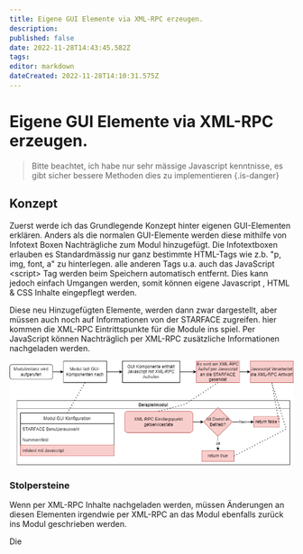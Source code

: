 ```yaml
---
title: Eigene GUI Elemente via XML-RPC erzeugen.
description: 
published: false
date: 2022-11-28T14:43:45.582Z
tags: 
editor: markdown
dateCreated: 2022-11-28T14:10:31.575Z
---
```


# Eigene GUI Elemente via XML-RPC erzeugen.

> Bitte beachtet, ich habe nur sehr mässige Javascript kenntnisse, es gibt sicher bessere Methoden dies zu implementieren
{.is-danger}


## Konzept
Zuerst werde ich das Grundlegende Konzept hinter eigenen GUI-Elementen erklären.
Anders als die normalen GUI-Elemente werden diese mithilfe von Infotext Boxen Nachträgliche zum Modul hinzugefügt.
Die Infotextboxen erlauben es Standardmässig nur ganz bestimmte HTML-Tags wie z.b. "p, img, font, a" zu hinterlegen. alle anderen Tags u.a. auch das JavaScript \<script\> Tag werden beim Speichern automatisch entfernt.
Dies kann jedoch einfach Umgangen werden, somit können eigene Javascript , HTML & CSS Inhalte eingepflegt werden.

Diese neu Hinzugefügten Elemente, werden dann zwar dargestellt, aber müssen auch noch auf Informationen von der STARFACE zugreifen. hier kommen die XML-RPC Eintrittspunkte für die Module ins spiel.
Per JavaScript können Nachträglich per XML-RPC zusätzliche Informationen nachgeladen werden.

![Custom_UI_Elements.drawio.png](/uploads/dev_tutorial/Custom_UI_Elements.drawio.png)

### Stolpersteine
Wenn per XML-RPC Inhalte nachgeladen werden, müssen Änderungen an diesen Elementen irgendwie per XML-RPC an das Modul ebenfalls zurück ins  Modul geschrieben werden.

Die
